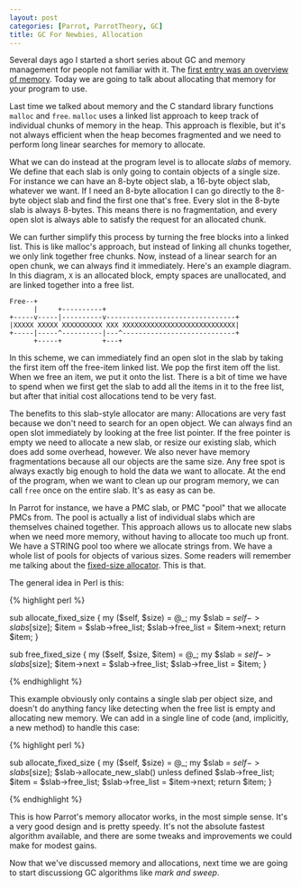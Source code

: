 ```yaml
---
layout: post
categories: [Parrot, ParrotTheory, GC]
title: GC For Newbies, Allocation
---
```


Several days ago I started a short series about GC and memory management for
people not familiar with it. The
[first entry was an overview of memory][gc_for_newbies_1]. Today we are going
to talk about allocating that memory for your program to use.

[gc_for_newbies_1]: /2010/12/13/gc_for_newbies_memory.html

Last time we talked about memory and the C standard library functions `malloc`
and `free`. `malloc` uses a linked list approach to keep track of individual
chunks of memory in the heap. This approach is flexible, but it's not always
efficient when the heap becomes fragmented and we need to perform long linear
searches for memory to allocate.

What we can do instead at the program level is to allocate *slabs* of memory.
We define that each slab is only going to contain objects of a single size.
For instance we can have an 8-byte object slab, a 16-byte object slab,
whatever we want. If I need an 8-byte allocation I can go directly to the
8-byte object slab and find the first one that's free. Every slot in the
8-byte slab is always 8-bytes. This means there is no fragmentation, and every
open slot is always able to satisfy the request for an allocated chunk.

We can further simplify this process by turning the free blocks into a linked
list. This is like malloc's approach, but instead of linking all chunks
together, we only link together free chunks. Now, instead of a linear search
for an open chunk, we can always find it immediately. Here's an example
diagram. In this diagram, `X` is an allocated block, empty spaces are
unallocated, and are linked together into a free list.

    Free--+
          |     +----------+
    +-----v-----|----------v--------------------------------+
    |XXXXX XXXXX XXXXXXXXXX XXX XXXXXXXXXXXXXXXXXXXXXXXXXXXX|
    +-----|-----^----------|---^----------------------------+
          +-----+          +---+

In this scheme, we can immediately find an open slot in the slab by taking the
first item off the free-item linked list. We pop the first item off the list.
When we free an item, we put it onto the list. There is a bit of time we have
to spend when we first get the slab to add all the items in it to the free
list, but after that initial cost allocations tend to be very fast.

The benefits to this slab-style allocator are many: Allocations are very fast
because we don't need to search for an open object. We can always find an open
slot immediately by looking at the free list pointer. If the free pointer is
empty we need to allocate a new slab, or resize our existing slab, which does
add some overhead, however. We also never have memory fragmentations because
all our objects are the same size. Any free spot is always exactly big enough
to hold the data we want to allocate. At the end of the program, when we want
to clean up our program memory, we can call `free` once on the entire slab.
It's as easy as can be.

In Parrot for instance, we have a PMC slab, or PMC "pool" that we allocate
PMCs from. The pool is actually a list of individual slabs which are
themselves chained together. This approach allows us to allocate new slabs
when we need more memory, without having to allocate too much up front. We
have a STRING pool too where we allocate strings from. We have a whole list of
pools for objects of various sizes. Some readers will remember me talking
about the [fixed-size allocator][fixed_size_allocator]. This is that.

[fixed_size_allocator]: /2009/08/02/fixedsize_allocations_for_parrot.html

The general idea in Perl is this:

{% highlight perl %}

sub allocate_fixed_size {
    my ($self, $size) = @_;
    my $slab = $self->slabs[$size];
    $item = $slab->free_list;
    $slab->free_list = $item->next;
    return $item;
}

sub free_fixed_size {
    my ($self, $size, $item) = @_;
    my $slab = $self->slabs[$size];
    $item->next = $slab->free_list;
    $slab->free_list = $item;
}

{% endhighlight %}

This example obviously only contains a single slab per object size, and
doesn't do anything fancy like detecting when the free list is empty and
allocating new memory. We can add in a single line of code (and, implicitly,
a new method) to handle this case:

{% highlight perl %}

sub allocate_fixed_size {
    my ($self, $size) = @_;
    my $slab = $self->slabs[$size];
    $slab->allocate_new_slab() unless defined $slab->free_list;
    $item = $slab->free_list;
    $slab->free_list = $item->next;
    return $item;
}

{% endhighlight %}

This is how Parrot's memory allocator works, in the most simple sense. It's a
very good design and is pretty speedy. It's not the absolute fastest algorithm
available, and there are some tweaks and improvements we could make for
modest gains.

Now that we've discussed memory and allocations, next time we are going to
start discussiong GC algorithms like *mark and sweep*.

